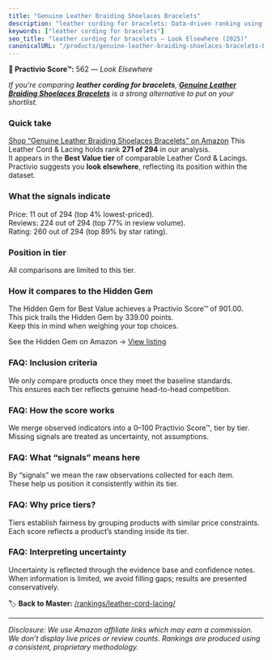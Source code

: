 ```yaml
---
title: "Genuine Leather Braiding Shoelaces Bracelets"
description: "leather cording for bracelets: Data-driven ranking using the Practivio Score™. Positioned by quality, value, demand, findability, momentum."
keywords: ["leather cording for bracelets"]
seo_title: "leather cording for bracelets — Look Elsewhere (2025)"
canonicalURL: "/products/genuine-leather-braiding-shoelaces-bracelets-B0D2DDGP9C/"
---
```


**🚫 Practivio Score™:** 562 — _Look Elsewhere_


*If you're comparing **leather cording for bracelets**, **[Genuine Leather Braiding Shoelaces Bracelets](https://www.amazon.com/dp/B0D2DDGP9C?tag=practivio-20)** is a strong alternative to put on your shortlist.*
### Quick take
[Shop “Genuine Leather Braiding Shoelaces Bracelets” on Amazon](https://www.amazon.com/dp/B0D2DDGP9C?tag=practivio-20)
This Leather Cord & Lacing holds rank **271 of 294** in our analysis.  
It appears in the **Best Value tier** of comparable Leather Cord & Lacings.  
Practivio suggests you **look elsewhere**, reflecting its position within the dataset.

### What the signals indicate
Price: 11 out of 294 (top 4% lowest-priced).  
Reviews: 224 out of 294 (top 77% in review volume).  
Rating: 260 out of 294 (top 89% by star rating).  

### Position in tier
All comparisons are limited to this tier.

### How it compares to the Hidden Gem
The Hidden Gem for Best Value achieves a Practivio Score™ of 901.00.  
This pick trails the Hidden Gem by 339.00 points.  
Keep this in mind when weighing your top choices.  

See the Hidden Gem on Amazon → [View listing](https://www.amazon.com/dp/B08VHSCJ7F?tag=practivio-20)

### FAQ: Inclusion criteria
We only compare products once they meet the baseline standards.  
This ensures each tier reflects genuine head-to-head competition.

### FAQ: How the score works
We merge observed indicators into a 0–100 Practivio Score™, tier by tier.  
Missing signals are treated as uncertainty, not assumptions.

### FAQ: What “signals” means here
By “signals” we mean the raw observations collected for each item.  
These help us position it consistently within its tier.

### FAQ: Why price tiers?
Tiers establish fairness by grouping products with similar price constraints.  
Each score reflects a product’s standing inside its tier.

### FAQ: Interpreting uncertainty
Uncertainty is reflected through the evidence base and confidence notes.  
When information is limited, we avoid filling gaps; results are presented conservatively.


🏷️ **Back to Master:** [/rankings/leather-cord-lacing/](/rankings/leather-cord-lacing/)

---
_Disclosure: We use Amazon affiliate links which may earn a commission. We don’t display live prices or review counts. Rankings are produced using a consistent, proprietary methodology._
